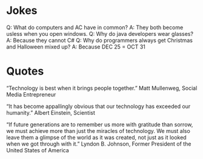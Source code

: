 # Jokes
Q: What do computers and AC have in common?
A: They both become usless when you open windows.
Q: Why do java developers wear glasses?
A: Because they cannot C#
Q: Why do programmers always get Christmas and Halloween mixed up?
A: Because DEC 25 = OCT 31

# Quotes

 “Technology is best when it brings people together.”
 Matt Mullenweg, Social Media Entrepreneur
 
 “It has become appallingly obvious that our technology has exceeded our humanity.”
Albert Einstein, Scientist

“If future generations are to remember us more with gratitude than sorrow, we must achieve more than just the miracles of technology. We must also leave them a glimpse of the world as it was created, not just as it looked when we got through with it.”
Lyndon B. Johnson, Former President of the United States of America
